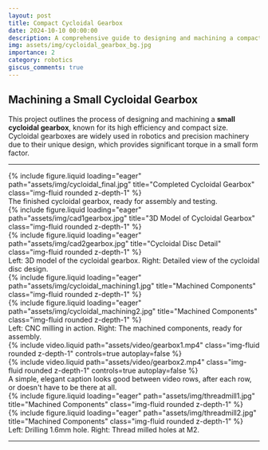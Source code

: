```yaml
---
layout: post
title: Compact Cycloidal Gearbox
date: 2024-10-10 00:00:00
description: A comprehensive guide to designing and machining a compact cycloidal gearbox, showcasing the intricacies and processes involved.
img: assets/img/cycloidal_gearbox_bg.jpg
importance: 2
category: robotics
giscus_comments: true
---
```


## Machining a Small Cycloidal Gearbox

This project outlines the process of designing and machining a **small cycloidal gearbox**, known for its high efficiency and compact size. Cycloidal gearboxes are widely used in robotics and precision machinery due to their unique design, which provides significant torque in a small form factor.

---

<div class="row justify-content-sm-center">
    <div class="col-sm-8">
        {% include figure.liquid loading="eager" path="assets/img/cycloidal_final.jpg" title="Completed Cycloidal Gearbox" class="img-fluid rounded z-depth-1" %}
    </div>
</div>

<div class="caption text-center mt-2">
    The finished cycloidal gearbox, ready for assembly and testing.
</div>

<div class="row">
    <div class="col-sm-6 mt-3">
        {% include figure.liquid loading="eager" path="assets/img/cad1gearbox.jpg" title="3D Model of Cycloidal Gearbox" class="img-fluid rounded z-depth-1" %}
    </div>
    <div class="col-sm-6 mt-3">
        {% include figure.liquid loading="eager" path="assets/img/cad2gearbox.jpg" title="Cycloidal Disc Detail" class="img-fluid rounded z-depth-1" %}
    </div>
</div>

<div class="caption text-center mt-2">
    Left: 3D model of the cycloidal gearbox. Right: Detailed view of the cycloidal disc design.
</div>

<div class="row">
    <div class="col-sm-6 mt-3">
        {% include figure.liquid loading="eager" path="assets/img/cycloidal_machining1.jpg" title="Machined Components" class="img-fluid rounded z-depth-1" %}
    </div>
    <div class="col-sm-6 mt-3">
        {% include figure.liquid loading="eager" path="assets/img/cycloidal_machining2.jpg" title="Machined Components" class="img-fluid rounded z-depth-1" %}
    </div>
</div>

<div class="caption text-center mt-2">
    Left: CNC milling in action. Right: The machined components, ready for assembly.
</div>

<div class="row justify-content-sm-center">
    <div class="col-sm-8 mt-3 mt-md-0">
        {% include video.liquid path="assets/video/gearbox1.mp4" class="img-fluid rounded z-depth-1" controls=true autoplay=false %}
    </div>
    <div class="col-sm-4 mt-3 mt-md-0">
        {% include video.liquid path="assets/video/gearbox2.mp4" class="img-fluid rounded z-depth-1" controls=true autoplay=false %}
    </div>
</div>
<div class="caption">
    A simple, elegant caption looks good between video rows, after each row, or doesn't have to be there at all.
</div>

<div class="row">
    <div class="col-sm-6 mt-3">
        {% include figure.liquid loading="eager" path="assets/img/threadmill1.jpg" title="Machined Components" class="img-fluid rounded z-depth-1" %}
    </div>
    <div class="col-sm-6 mt-3">
        {% include figure.liquid loading="eager" path="assets/img/threadmill2.jpg" title="Machined Components" class="img-fluid rounded z-depth-1" %}
    </div>
</div>

<div class="caption text-center mt-2">
    Left: Drilling 1.6mm hole. Right: Thread milled holes at M2.
</div>

---